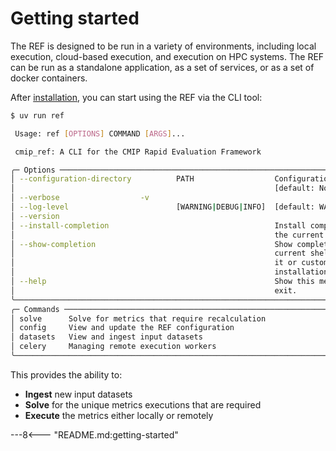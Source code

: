 # Getting started

The REF is designed to be run in a variety of environments, including local execution, cloud-based execution, and execution on HPC systems.
The REF can be run as a standalone application, as a set of services, or as a set of docker containers.

After [installation](./installation.md), you can start using the REF via the CLI tool:

```bash
$ uv run ref

 Usage: ref [OPTIONS] COMMAND [ARGS]...

 cmip_ref: A CLI for the CMIP Rapid Evaluation Framework

╭─ Options ─────────────────────────────────────────────────────────────────────────╮
│ --configuration-directory          PATH                  Configuration directory  │
│                                                          [default: None]          │
│ --verbose                  -v                                                     │
│ --log-level                        [WARNING|DEBUG|INFO]  [default: WARNING]       │
│ --version                                                                         │
│ --install-completion                                     Install completion for   │
│                                                          the current shell.       │
│ --show-completion                                        Show completion for the  │
│                                                          current shell, to copy   │
│                                                          it or customize the      │
│                                                          installation.            │
│ --help                                                   Show this message and    │
│                                                          exit.                    │
╰───────────────────────────────────────────────────────────────────────────────────╯
╭─ Commands ────────────────────────────────────────────────────────────────────────╮
│ solve      Solve for metrics that require recalculation                           │
│ config     View and update the REF configuration                                  │
│ datasets   View and ingest input datasets                                         │
│ celery     Managing remote execution workers                                      │
╰───────────────────────────────────────────────────────────────────────────────────╯
```

This provides the ability to:

* **Ingest** new input datasets
* **Solve** for the unique metrics executions that are required
* **Execute** the metrics either locally or remotely


---8<--- "README.md:getting-started"
